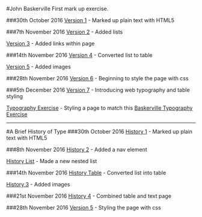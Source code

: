 #John Baskerville
First mark up exercise.

###30th October 2016
[Version 1](http://SaysKez.github.io/john-baskerville/john-baskerville1.html) - Marked up plain text with HTML5

###7th November 2016
[Version 2](http://SaysKez.github.io/john-baskerville/john-baskerville2.html) - Added lists

[Version 3](http://SaysKez.github.io/john-baskerville/john-baskerville3.html) - Added links within page

###14th November 2016
[Version 4](http://SaysKez.github.io/john-baskerville/john-baskerville4.html) - Converted list to table

[Version 5](http://SaysKez.github.io/john-baskerville/john-baskerville5.html) - Added images

###28th November 2016
[Version 6](http://SaysKez.github.io/john-baskerville/john-baskerville6.html) - Beginning to style the page with css

###5th December 2016
[Version 7](http://SaysKez.github.io/john-baskerville/john-baskerville7.html) - Introducing web typography and table styling

[Typography Exercise](http://SaysKez.github.io/john-baskerville/john-baskerville-type.html) - Styling a page to match this [Baskerville Typography Exercise](https://github.com/ixdbelfast/ixdbelfast.github.io/blob/master/modules/IXD101/resources/week-11-make-this.png)

---

#A Brief History of Type
###30th October 2016
[History 1](http://SaysKez.github.io/john-baskerville/history1.html) - Marked up plain text with HTML5

###8th November 2016
[History 2](http://SaysKez.github.io/john-baskerville/history2.html) - Added a nav element

[History List](http://SaysKez.github.io/john-baskerville/history-list.html) - Made a new nested list

###14th November 2016
[History Table](http://SaysKez.github.io/john-baskerville/history-table.html) - Converted list into table

[History 3](http://SaysKez.github.io/john-baskerville/history3.html) - Added images

###21st November 2016
[History 4](http://SaysKez.github.io/john-baskerville/history4.html) - Combined table and text page

###28th November 2016
[Version 5](http://SaysKez.github.io/john-baskerville/history5.html) - Styling the page with css